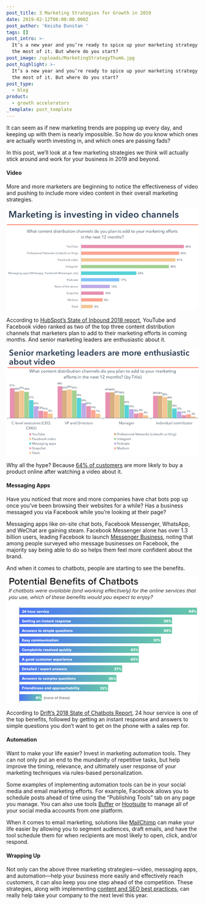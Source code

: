 ```yaml
---
post_title: 3 Marketing Strategies for Growth in 2019
date: 2019-02-12T06:00:00.000Z
post_author: 'Keisha Dunstan '
tags: []
post_intro: >-
  It’s a new year and you’re ready to spice up your marketing strategy to make
  the most of it. But where do you start?
post_image: /uploads/MarketingStrategyThumb.jpg
post_highlight: >-
  It’s a new year and you’re ready to spice up your marketing strategy to make
  the most of it. But where do you start?
post_type:
  - blog
product:
  - growth accelerators
_template: post_template
---
```


It can seem as if new marketing trends are popping up every day, and keeping up with them is nearly impossible. So how do you know which ones are actually worth investing in, and which ones are passing fads?

In this post, we’ll look at a few marketing strategies we think will actually stick around and work for your business in 2019 and beyond.

#### Video

More and more marketers are beginning to notice the effectiveness of video and pushing to include more video content in their overall marketing strategies.

![Invest in video channels.](/uploads/MarketingStrategy1.jpg)

According to [HubSpot’s State of Inbound 2018 report](https://cdn2.hubspot.net/hubfs/53/assets/hubspot.com/research/reports/State%20of%20Inbound%202018%20Global%20Results.pdf?__hstc=20629287.412c8a76c91bff063c9957a7f4788486.1497889639600.1543364182830.1545948761723.25&__hssc=20629287.2.1547577563257&__hsfp=1476023372), YouTube and Facebook video ranked as two of the top three content distribution channels that marketers plan to add to their marketing efforts in coming months. And senior marketing leaders are enthusiastic about it.

![Marketing leaders are enthusiastic about video.](/uploads/MarketingStrategy2.jpg)

Why all the hype? Because [64% of customers](https://blog.hubspot.com/marketing/video-marketing-statistics?__hstc=37514559.86908053a04deef209d41cbbf486b52a.1546876321479.1554315931393.1554478540077.53&__hssc=37514559.15.1554478540077&__hsfp=1915899968#sm.0000f7ujhkwrse8sqa62aq63w23fi) are more likely to buy a product online after watching a video about it.

#### Messaging Apps

Have you noticed that more and more companies have chat bots pop up once you’ve been browsing their websites for a while? Has a business messaged you via Facebook while you’re looking at their page?

Messaging apps like on-site chat bots, Facebook Messenger, WhatsApp, and WeChat are gaining steam. Facebook Messenger alone has over 1.3 billion users, leading Facebook to launch [Messenger Business](https://www.facebook.com/business/marketing/messenger), noting that among people surveyed who message businesses on Facebook, the majority say being able to do so helps them feel more confident about the brand.

And when it comes to chatbots, people are starting to see the benefits.

![Potential benefits of chatbots.](/uploads/MarketingStrategy3.jpg)

According to [Drift’s 2018 State of Chatbots Report](https://www.drift.com/wp-content/uploads/2018/01/2018-state-of-chatbots-report.pdf), 24 hour service is one of the top benefits, followed by getting an instant response and answers to simple questions you don’t want to get on the phone with a sales rep for.

#### Automation

Want to make your life easier? Invest in marketing automation tools. They can not only put an end to the mundanity of repetitive tasks, but help improve the timing, relevance, and ultimately user response of your marketing techniques via rules-based personalization.

Some examples of implementing automation tools can be in your social media and email marketing efforts. For example, Facebook allows you to schedule posts ahead of time using the “Publishing Tools” tab on any page you manage. You can also use tools [Buffer](https://buffer.com/) or [Hootsuite](https://hootsuite.com/) to manage all of your social media accounts from one platform.

When it comes to email marketing, solutions like [MailChimp](https://mailchimp.com/) can make your life easier by allowing you to segment audiences, draft emails, and have the tool schedule them for when recipients are most likely to open, click, and/or respond.

#### Wrapping Up

Not only can the above three marketing strategies—video, messaging apps, and automation—help your business more easily and effectively reach customers, it can also keep you one step ahead of the competition. These strategies, along with implementing [content and SEO best practices](https://doctorlogic.com/content/galleries/why-seo-matters.html), can really help take your company to the next level this year.
